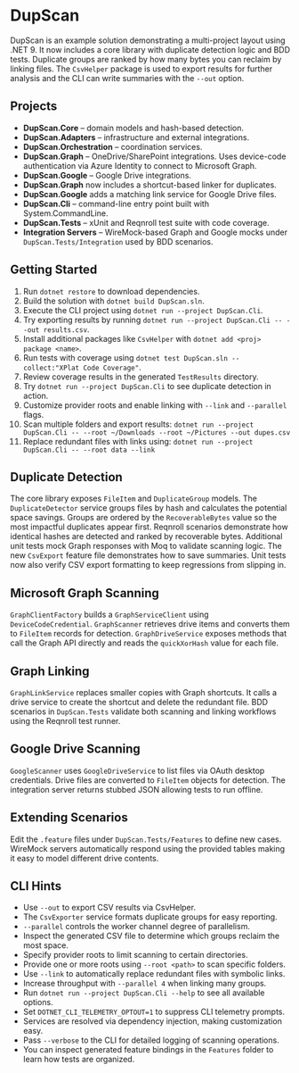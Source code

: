# DupScan

DupScan is an example solution demonstrating a multi-project layout using .NET 9.
It now includes a core library with duplicate detection logic and BDD tests.
Duplicate groups are ranked by how many bytes you can reclaim by linking files.
The `CsvHelper` package is used to export results for further analysis and the
CLI can write summaries with the `--out` option.

## Projects
- **DupScan.Core** – domain models and hash-based detection.
- **DupScan.Adapters** – infrastructure and external integrations.
- **DupScan.Orchestration** – coordination services.
- **DupScan.Graph** – OneDrive/SharePoint integrations.
  Uses device-code authentication via Azure Identity to connect to Microsoft Graph.
- **DupScan.Google** – Google Drive integrations.
- **DupScan.Graph** now includes a shortcut-based linker for duplicates.
- **DupScan.Google** adds a matching link service for Google Drive files.
- **DupScan.Cli** – command-line entry point built with System.CommandLine.
- **DupScan.Tests** – xUnit and Reqnroll test suite with code coverage.
- **Integration Servers** – WireMock-based Graph and Google mocks under
  `DupScan.Tests/Integration` used by BDD scenarios.

## Getting Started
1. Run `dotnet restore` to download dependencies.
2. Build the solution with `dotnet build DupScan.sln`.
3. Execute the CLI project using `dotnet run --project DupScan.Cli`.
4. Try exporting results by running `dotnet run --project DupScan.Cli -- --out results.csv`.
5. Install additional packages like `CsvHelper` with `dotnet add <proj> package <name>`.
6. Run tests with coverage using `dotnet test DupScan.sln --collect:"XPlat Code Coverage"`.
7. Review coverage results in the generated `TestResults` directory.
8. Try `dotnet run --project DupScan.Cli` to see duplicate detection in action.
9. Customize provider roots and enable linking with `--link` and `--parallel` flags.
10. Scan multiple folders and export results:
   `dotnet run --project DupScan.Cli -- --root ~/Downloads --root ~/Pictures --out dupes.csv`
11. Replace redundant files with links using:
   `dotnet run --project DupScan.Cli -- --root data --link`

## Duplicate Detection
The core library exposes `FileItem` and `DuplicateGroup` models. The
`DuplicateDetector` service groups files by hash and calculates the potential
space savings. Groups are ordered by the `RecoverableBytes` value so the most
impactful duplicates appear first. Reqnroll scenarios demonstrate how identical
hashes are detected and ranked by recoverable bytes. Additional unit tests mock
Graph responses with Moq to validate scanning logic.
The new `CsvExport` feature file demonstrates how to save summaries.
Unit tests now also verify CSV export formatting to keep regressions from
slipping in.

## Microsoft Graph Scanning
`GraphClientFactory` builds a `GraphServiceClient` using `DeviceCodeCredential`.
`GraphScanner` retrieves drive items and converts them to `FileItem` records for
detection.
`GraphDriveService` exposes methods that call the Graph API directly and reads the `quickXorHash` value for each file.

## Graph Linking
`GraphLinkService` replaces smaller copies with Graph shortcuts. It calls a
drive service to create the shortcut and delete the redundant file.
BDD scenarios in `DupScan.Tests` validate both scanning and linking workflows using the Reqnroll test runner.

## Google Drive Scanning
`GoogleScanner` uses `GoogleDriveService` to list files via OAuth desktop
credentials. Drive files are converted to `FileItem` objects for detection.
The integration server returns stubbed JSON allowing tests to run offline.

## Extending Scenarios
Edit the `.feature` files under `DupScan.Tests/Features` to define new cases.
WireMock servers automatically respond using the provided tables making it easy
to model different drive contents.


## CLI Hints
- Use `--out` to export CSV results via CsvHelper.
- The `CsvExporter` service formats duplicate groups for easy reporting.
- `--parallel` controls the worker channel degree of parallelism.
- Inspect the generated CSV file to determine which groups reclaim the most
  space.
- Specify provider roots to limit scanning to certain directories.
- Provide one or more roots using `--root <path>` to scan specific folders.
- Use `--link` to automatically replace redundant files with symbolic links.
- Increase throughput with `--parallel 4` when linking many groups.
- Run `dotnet run --project DupScan.Cli --help` to see all available options.
- Set `DOTNET_CLI_TELEMETRY_OPTOUT=1` to suppress CLI telemetry prompts.
- Services are resolved via dependency injection, making customization easy.
- Pass `--verbose` to the CLI for detailed logging of scanning operations.
- You can inspect generated feature bindings in the `Features` folder to learn how tests are organized.

